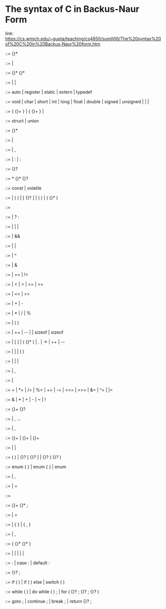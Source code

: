 # The syntax of C in Backus-Naur Form

link: https://cs.wmich.edu/~gupta/teaching/cs4850/sumII06/The%20syntax%20of%20C%20in%20Backus-Naur%20form.htm

<translation-unit> ::= {<external-declaration>}*

<external-declaration> ::= <function-definition>
  | <declaration>

<function-definition> ::= {<declaration-specifier>}* <declarator> {<declaration>}* <compound-statement>

<declaration-specifier> ::= <storage-class-specifier>
  | <type-specifier>
  | <type-qualifier>

<storage-class-specifier> ::= auto
  | register
  | static
  | extern
  | typedef

<type-specifier> ::= void
  | char
  | short
  | int
  | long
  | float
  | double
  | signed
  | unsigned
  | <struct-or-union-specifier>
  | <enum-specifier>
  | <typedef-name>

<struct-or-union-specifier> ::= <struct-or-union> <identifier> { {<struct-declaration>}+ }
  | <struct-or-union> { {<struct-declaration>}+ }
  | <struct-or-union> <identifier>

<struct-or-union> ::= struct
  | union

<struct-declaration> ::= {<specifier-qualifier>}* <struct-declarator-list>

<specifier-qualifier> ::= <type-specifier>
  | <type-qualifier>

<struct-declarator-list> ::= <struct-declarator>
  | <struct-declarator-list> , <struct-declarator>

<struct-declarator> ::= <declarator>
  | <declarator> : <constant-expression>
  | : <constant-expression>

<declarator> ::= {<pointer>}? <direct-declarator>

<pointer> ::= * {<type-qualifier>}* {<pointer>}?

<type-qualifier> ::= const
  | volatile

<direct-declarator> ::= <identifier>
  | ( <declarator> )
  | <direct-declarator> [ {<constant-expression>}? ]
  | <direct-declarator> ( <parameter-type-list> )
  | <direct-declarator> ( {<identifier>}* )

<constant-expression> ::= <conditional-expression>

<conditional-expression> ::= <logical-or-expression>
  | <logical-or-expression> ? <expression> : <conditional-expression>

<logical-or-expression> ::= <logical-and-expression>
  | <logical-or-expression>  |  | <logical-and-expression>

<logical-and-expression> ::= <inclusive-or-expression>
  | <logical-and-expression> && <inclusive-or-expression>

<inclusive-or-expression> ::= <exclusive-or-expression>
  | <inclusive-or-expression>  | <exclusive-or-expression>

<exclusive-or-expression> ::= <and-expression>
  | <exclusive-or-expression> ^ <and-expression>

<and-expression> ::= <equality-expression>
  | <and-expression> & <equality-expression>

<equality-expression> ::= <relational-expression>
  | <equality-expression> == <relational-expression>
  | <equality-expression> != <relational-expression>

<relational-expression> ::= <shift-expression>
  | <relational-expression> < <shift-expression>
  | <relational-expression> > <shift-expression>
  | <relational-expression> <= <shift-expression>
  | <relational-expression> >= <shift-expression>

<shift-expression> ::= <additive-expression>
  | <shift-expression> << <additive-expression>
  | <shift-expression> >> <additive-expression>

<additive-expression> ::= <multiplicative-expression>
  | <additive-expression> + <multiplicative-expression>
  | <additive-expression> - <multiplicative-expression>

<multiplicative-expression> ::= <cast-expression>
  | <multiplicative-expression> * <cast-expression>
  | <multiplicative-expression> / <cast-expression>
  | <multiplicative-expression> % <cast-expression>

<cast-expression> ::= <unary-expression>
  | ( <type-name> ) <cast-expression>

<unary-expression> ::= <postfix-expression>
  | ++ <unary-expression>
  | -- <unary-expression>
  | <unary-operator> <cast-expression>
  | sizeof <unary-expression>
  | sizeof <type-name>

<postfix-expression> ::= <primary-expression>
  | <postfix-expression> [ <expression> ]
  | <postfix-expression> ( {<assignment-expression>}* )
  | <postfix-expression> . <identifier>
  | <postfix-expression> -> <identifier>
  | <postfix-expression> ++
  | <postfix-expression> --

<primary-expression> ::= <identifier>
  | <constant>
  | <string>
  | ( <expression> )

<constant> ::= <integer-constant>
  | <character-constant>
  | <floating-constant>
  | <enumeration-constant>

<expression> ::= <assignment-expression>
  | <expression> , <assignment-expression>

<assignment-expression> ::= <conditional-expression>
  | <unary-expression> <assignment-operator> <assignment-expression>

<assignment-operator> ::= =
  | *=
  | /=
  | %=
  | +=
  | -=
  | <<=
  | >>=
  | &=
  | ^=
  |  |=

<unary-operator> ::= &
  | *
  | +
  | -
  | ~
  | !

<type-name> ::= {<specifier-qualifier>}+ {<abstract-declarator>}?

<parameter-type-list> ::= <parameter-list>
  | <parameter-list> , ...

<parameter-list> ::= <parameter-declaration>
  | <parameter-list> , <parameter-declaration>

<parameter-declaration> ::= {<declaration-specifier>}+ <declarator>
  | {<declaration-specifier>}+ <abstract-declarator>
  | {<declaration-specifier>}+

<abstract-declarator> ::= <pointer>
  | <pointer> <direct-abstract-declarator>
  | <direct-abstract-declarator>

<direct-abstract-declarator> ::=  ( <abstract-declarator> )
  | {<direct-abstract-declarator>}? [ {<constant-expression>}? ]
  | {<direct-abstract-declarator>}? ( {<parameter-type-list>}? )

<enum-specifier> ::= enum <identifier> { <enumerator-list> }
  | enum { <enumerator-list> }
  | enum <identifier>

<enumerator-list> ::= <enumerator>
  | <enumerator-list> , <enumerator>

<enumerator> ::= <identifier>
  | <identifier> = <constant-expression>

<typedef-name> ::= <identifier>

<declaration> ::=  {<declaration-specifier>}+ {<init-declarator>}* ;

<init-declarator> ::= <declarator>
  | <declarator> = <initializer>

<initializer> ::= <assignment-expression>
  | { <initializer-list> }
  | { <initializer-list> , }

<initializer-list> ::= <initializer>
  | <initializer-list> , <initializer>

<compound-statement> ::= { {<declaration>}* {<statement>}* }

<statement> ::= <labeled-statement>
  | <expression-statement>
  | <compound-statement>
  | <selection-statement>
  | <iteration-statement>
  | <jump-statement>

<labeled-statement> ::= <identifier> : <statement>
  | case <constant-expression> : <statement>
  | default : <statement>

<expression-statement> ::= {<expression>}? ;

<selection-statement> ::= if ( <expression> ) <statement>
  | if ( <expression> ) <statement> else <statement>
  | switch ( <expression> ) <statement>

<iteration-statement> ::= while ( <expression> ) <statement>
  | do <statement> while ( <expression> ) ;
  | for ( {<expression>}? ; {<expression>}? ; {<expression>}? ) <statement>

<jump-statement> ::= goto <identifier> ;
  | continue ;
  | break ;
  | return {<expression>}? ;
